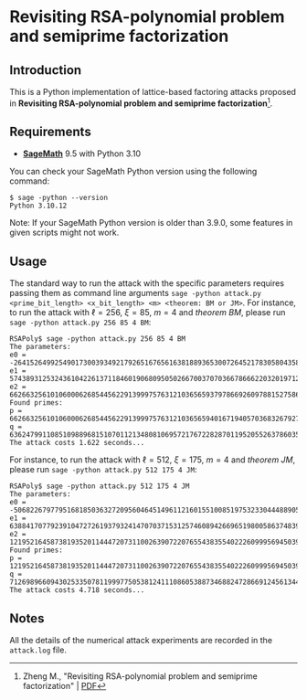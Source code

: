 # Revisiting RSA-polynomial problem and semiprime factorization

## Introduction

This is a Python implementation of lattice-based factoring attacks proposed in **Revisiting RSA-polynomial problem and semiprime factorization**[^RSAPoly].

## Requirements

- [**SageMath**](https://www.sagemath.org/) 9.5 with Python 3.10

You can check your SageMath Python version using the following command:

```commandline
$ sage -python --version
Python 3.10.12
```

Note: If your SageMath Python version is older than 3.9.0, some features in given scripts might not work.

## Usage

The standard way to run the attack with the specific parameters requires passing them as command line arguments `sage -python attack.py <prime_bit_length> <x_bit_length> <m> <theorem: BM or JM>`. For instance, to run the attack with $\ell=256$, $\xi=85$, $m=4$ and *theorem BM*, please run `sage -python attack.py 256 85 4 BM`:

```commandline
RSAPoly$ sage -python attack.py 256 85 4 BM
The parameters:
e0 = -2641526499254901730039349217926516765616381889365300726452178305804358863736
e1 = 57438931253243610422613711846019068095050266700370703667866622032019712740873
e2 = 66266325610106000626854456229139997576312103656593797866926097881527586607327
Found primes:
p = 66266325610106000626854456229139997576312103656594016719405703683267927490583
q = 63624799110851098896815107011213480810695721767228287011952055263786035407527
The attack costs 1.622 seconds...
```

For instance, to run the attack with $\ell=512$, $\xi=175$, $m=4$ and *theorem JM*, please run `sage -python attack.py 512 175 4 JM`:

```commandline
RSAPoly$ sage -python attack.py 512 175 4 JM
The parameters:
e0 = -5068226797795168185036327209560464514961121601551008519753233044488905226664913792710770806576448450304195219643464878599517226385728134594560578871377836
e1 = 6388417077923910472726193793241470703715312574608942669651980058637483919581399033322445295752891263031619007535980771479468450280554966278255748859800913
e2 = 12195216458738193520114447207311002639072207655438355402226099956945039637941252861336657785044222624017923400479301292130516334362443784910677442429983747
Found primes:
p = 12195216458738193520114447207311002639072207655438355402226099956945039637941252861336657785044222624395961322102450238754362907109216973312437808620587419
q = 7126989660943025335078119997750538124111086053887346882472866912456134411276339068625886978467774173492799559522021581669875624584080669742385910440979959
The attack costs 4.718 seconds...
```

## Notes

All the details of the numerical attack experiments are recorded in the `attack.log` file.

[^RSAPoly]: Zheng M., "Revisiting RSA-polynomial problem and semiprime factorization" | [PDF](https://mengcezheng.github.io/docs/Zheng24b.pdf)
